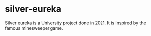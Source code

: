 # silver-eureka
Silver eureka is a University project done in 2021. It is inspired by the famous minesweeper game. 
